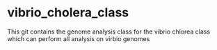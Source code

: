 # vibrio_cholera_class
This git contains the genome analysis class for the vibrio chlorea class which can perform all analysis on virbio genomes
